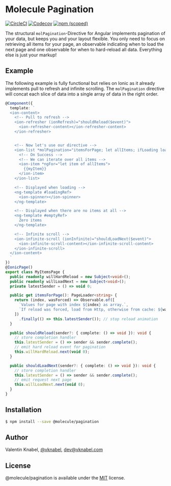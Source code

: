 # Molecule Pagination

[![CircleCI](https://img.shields.io/circleci/project/github/vknabel/molecule-pagination.svg?style=flat-square)](https://circleci.com/gh/vknabel/molecule-pagination)
[![Codecov](https://img.shields.io/codecov/c/github/vknabel/molecule-pagination.svg?style=flat-square)](https://codecov.io/gh/vknabel/molecule-pagination)
[![npm (scoped)](https://img.shields.io/npm/v/@ionic-decorator/molecule-pagination.svg?style=flat-square)](https://www.npmjs.com/package/@molecule/pagination)

The structural `molPagination`-Directive for Angular implements pagination of your data, but keeps you and your layout flexible.
You only need to focus on retrieving all items for your page, an observable indicating when to load the next page and one observable for when to hard-reload all data. Everything else is just your markup!

## Example

The following example is fully functional but relies on Ionic as it already implements pull to refresh and infinite scrolling. The `molPagination` directive will concat each slice of data into a single array of data in the right order.
```typescript
@Component({
  template: `
  <ion-content>
    <!-- Pull to refresh -->
    <ion-refresher (ionRefresh)="shouldReload($event)">
      <ion-refresher-content></ion-refresher-content>
    </ion-refresher>


    <!-- Now let's use our directive -->
    <ion-list *molPagination="itemsForPage; let allItems; ifLoading loadingRef; ifEmpty emptyRef; loadNext willLoadNext; hardReload willHardReload">
      <!-- On Success -->
      <!-- We can iterate over all items -->
      <ion-item *ngFor="let item of allItems">
        {{myItem}}
      </ion-item>
    </ion-list>

    <!-- Displayed when loading -->
    <ng-template #loadingRef>
      <ion-spinner></ion-spinner>
    </ng-template>

    <!-- Displayed when there are no items at all -->
    <ng-template #emptyRef>
      Zero items
    </ng-template>

    <!-- Infinite scroll -->
    <ion-infinite-scroll (ionInfinite)="shouldLoadNext($event)">
      <ion-infinite-scroll-content></ion-infinite-scroll-content>
    </ion-infinite-scroll>
  </ion-content>
  `
})
@IonicPage()
export class MyItemsPage {
  public readonly willHardReload = new Subject<void>();
  public readonly willLoadNext = new Subject<void>();
  private latestSender = () => void 0;

  public get itemsForPage(): PageLoader<string> {
    return (index, wasForced) => Observable.of([
      `Values for page with index ${index} as array.`,
      `If reload was forced, load from Http, otherwise from cache: ${wasForced}.`
    ])
      .finally(() => this.latestSender()); // stop reload animation
  }

  public shouldReload(sender?: { complete: () => void }): void {
    // store completion handler
    this.latestSender = () => sender && sender.complete();
    // emit hard reload event for pagination
    this.willHardReload.next(void 0);
  }

  public shouldLoadNext(sender?: { complete: () => void }): void {
    // store completion handler
    this.latestSender = () => sender && sender.complete();
    // emit request next page
    this.willLoadNext.next(void 0);
  }
}
```

## Installation

```bash
$ npm install --save @molecule/pagination
```

## Author

Valentin Knabel, [@vknabel](https://twitter.com/vknabel), dev@vknabel.com

## License

@molecule/pagination is available under the [MIT](LICENSE) license.
